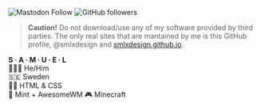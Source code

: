 ![Mastodon Follow](https://img.shields.io/mastodon/follow/112611180202862759)
![GitHub followers](https://img.shields.io/github/followers/smlxdesign)

> **Caution!** Do not download/use any of my software provided by third parties. The only real sites that are mantained by me is this GitHub profile, @smlxdesign and [smlxdesign.github.io](smlxdesign.github.io).

**S · A · M · U · E · L**  
🧔🏻‍♂️ He/Him  
🇸🇪 Sweden  
🧑‍💻 HTML & CSS  
🐧 Mint + AwesomeWM
🎮 Minecraft
